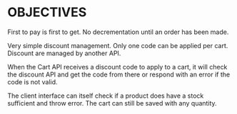 # OBJECTIVES

First to pay is first to get. No decrementation until an order has been made.


Very simple discount management.
Only one code can be applied per cart. Discount are managed by another API.

When the Cart API receives a discount code to apply to a cart, it will check the discount API and get the code from there or respond with an error if the code is not valid.

The client interface can itself check if a product does have a stock sufficient and throw error. The cart can still be saved with any quantity.

